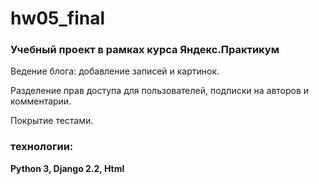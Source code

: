# hw05_final

### Учебный проект в рамках курса Яндекс.Практикум

Ведение блога: добавление записей и картинок.

Разделение прав доступа для пользователей, подписки на авторов и комментарии.

Покрытие тестами.

### технологии:
__Python 3, 
Django 2.2,
Html__
